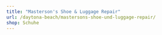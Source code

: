 ```yaml
---
title: "Masterson's Shoe & Luggage Repair"
url: /daytona-beach/mastersons-shoe-und-luggage-repair/
shop: Schuhe
---
```

